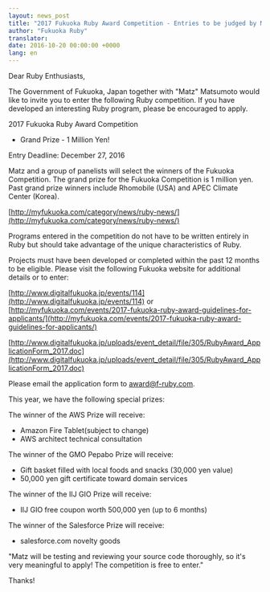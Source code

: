 ```yaml
---
layout: news_post
title: "2017 Fukuoka Ruby Award Competition - Entries to be judged by Matz"
author: "Fukuoka Ruby"
translator:
date: 2016-10-20 00:00:00 +0000
lang: en
---
```


Dear Ruby Enthusiasts,

The Government of Fukuoka, Japan together with "Matz" Matsumoto would like to
invite you to enter the following Ruby competition. If you have developed an
interesting Ruby program, please be encouraged to apply.

2017 Fukuoka Ruby Award Competition
 - Grand Prize - 1 Million Yen!

Entry Deadline: December 27, 2016

Matz and a group of panelists will select the winners of the Fukuoka Competition.
The grand prize for the Fukuoka Competition is 1 million yen.
Past grand prize winners include Rhomobile (USA) and APEC Climate Center (Korea).

[http://myfukuoka.com/category/news/ruby-news/](http://myfukuoka.com/category/news/ruby-news/)

Programs entered in the competition do not have to be written entirely in Ruby
but should take advantage of the unique characteristics of Ruby.

Projects must have been developed or completed within the past 12 months to be
eligible. Please visit the following Fukuoka website for additional details or
to enter:

[http://www.digitalfukuoka.jp/events/114](http://www.digitalfukuoka.jp/events/114)
or
[http://myfukuoka.com/events/2017-fukuoka-ruby-award-guidelines-for-applicants/](http://myfukuoka.com/events/2017-fukuoka-ruby-award-guidelines-for-applicants/)

[http://www.digitalfukuoka.jp/uploads/event_detail/file/305/RubyAward_ApplicationForm_2017.doc](http://www.digitalfukuoka.jp/uploads/event_detail/file/305/RubyAward_ApplicationForm_2017.doc)

Please email the application form to award@f-ruby.com.

This year, we have the following special prizes:

The winner of the AWS Prize will receive:

* Amazon Fire Tablet(subject to change)
* AWS architect technical consultation

The winner of the GMO Pepabo Prize will receive:

* Gift basket filled with local foods and snacks (30,000 yen value)
* 50,000 yen gift certificate toward domain services

The winner of the IIJ GIO Prize will receive:

* IIJ GIO free coupon worth 500,000 yen (up to 6 months)

The winner of the Salesforce Prize will receive:

* salesforce.com novelty goods

"Matz will be testing and reviewing your source code thoroughly, so it's very
meaningful to apply! The competition is free to enter."

Thanks!

